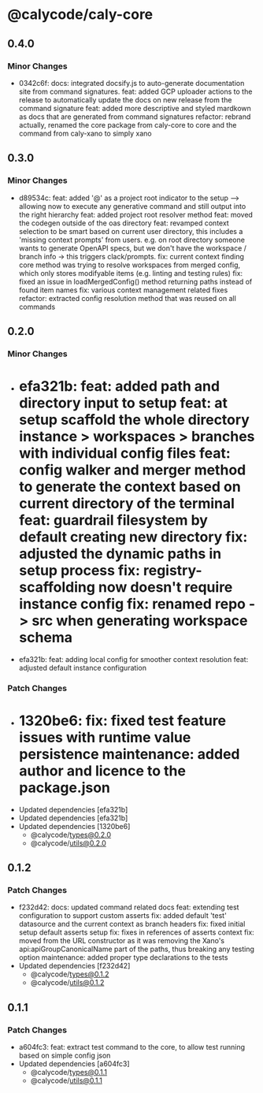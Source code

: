 # @calycode/caly-core

## 0.4.0

### Minor Changes

- 0342c6f: docs: integrated docsify.js to auto-generate documentation site from command signatures.
  feat: added GCP uploader actions to the release to automatically update the docs on new release from the command signature
  feat: added more descriptive and styled mardkown as docs that are generated from command signatures
  refactor: rebrand actually, renamed the core package from caly-core to core and the command from caly-xano to simply xano

## 0.3.0

### Minor Changes

- d89534c: feat: added '@' as a project root indicator to the setup --> allowing now to execute any generative command and still output into the right hierarchy
  feat: added project root resolver method
  feat: moved the codegen outside of the oas directory
  feat: revamped context selection to be smart based on current user directory, this includes a 'missing context prompts' from users. e.g. on root directory someone wants to generate OpenAPI specs, but we don't have the workspace / branch info -> this triggers clack/prompts.
  fix: current context finding core method was trying to resolve workspaces from merged config, which only stores modifyable items (e.g. linting and testing rules)
  fix: fixed an issue in loadMergedConfig() method returning paths instead of found item names
  fix: various context management related fixes
  refactor: extracted config resolution method that was reused on all commands

## 0.2.0

### Minor Changes

- efa321b: feat: added path and directory input to setup
  feat: at setup scaffold the whole directory instance > workspaces > branches with individual config files
  feat: config walker and merger method to generate the context based on current directory of the terminal
  feat: guardrail filesystem by default creating new directory
  fix: adjusted the dynamic paths in setup process
  fix: registry-scaffolding now doesn't require instance config
  fix: renamed repo -> src when generating workspace schema
  ===
- efa321b: feat: adding local config for smoother context resolution
  feat: adjusted default instance configuration

### Patch Changes

- 1320be6: fix: fixed test feature issues with runtime value persistence
  maintenance: added author and licence to the package.json
  ===
- Updated dependencies [efa321b]
- Updated dependencies [efa321b]
- Updated dependencies [1320be6]
  - @calycode/types@0.2.0
  - @calycode/utils@0.2.0

## 0.1.2

### Patch Changes

- f232d42: docs: updated command related docs
  feat: extending test configuration to support custom asserts
  fix: added default 'test' datasource and the current context as branch headers
  fix: fixed initial setup default asserts setup
  fix: fixes in references of asserts context
  fix: moved from the URL constructor as it was removing the Xano's api:apiGroupCanonicalName part of the paths, thus breaking any testing option
  maintenance: added proper type declarations to the tests
- Updated dependencies [f232d42]
  - @calycode/types@0.1.2
  - @calycode/utils@0.1.2

## 0.1.1

### Patch Changes

- a604fc3: feat: extract test command to the core, to allow test running based on simple config json
- Updated dependencies [a604fc3]
  - @calycode/types@0.1.1
  - @calycode/utils@0.1.1
